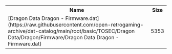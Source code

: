 <table>
<tr><th>Name</th><th>Size</th></tr>
<tr><td>[Dragon Data Dragon - Firmware.dat](https://raw.githubusercontent.com/open-retrogaming-archive/dat-catalog/main/root/basic/TOSEC/Dragon Data/Dragon/Firmware/Dragon Data Dragon - Firmware.dat)</td><td>5353</td></tr>
</table>
